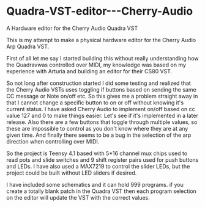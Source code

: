 # Quadra-VST-editor---Cherry-Audio
A Hardware editor for the Cherry Audio Quadra VST

This is my attempt to make a physical hardware editor for the Cherry Audio Arp Quadra VST. 

First of all let me say I started building this without really understanding how the Quadravwas controlled over MIDI, my knowledge was based on my experience with Arturia and building an editor for their CS80 VST.

So not long after construction started I did some testing and realized that the Cherry Audio VSTs uses toggling if buttons based on sending the same CC message or Note on/off etc. So this gives me a problem straight away in that I cannot change a specific button to on or off without knowing it's current status. I have asked Cherry Audio to implement on/off based on cc value 127 and 0 to make things easier. Let's see if it's implemented in a later release. Also there are a few buttons that toggle through multiple values, so these are impossible to control as you don't know where they are at any given time. And finally there seems to be a bug in the selection of the arp direction when controlling over MIDI.

So the project is Teensy 4.1 based with 5*16 channel mux chips used to read pots and slide switches and 9 shift register pairs used for push buttons and LEDs. I have also used a MAX7219 to control the slider LEDs, but the project could be built without LED sliders if desired.

I have included some schematics and it can hold 999 programs. if you create a totally blank patch in the Quadra VST then each program selection on the editor will update the VST with the correct values.


